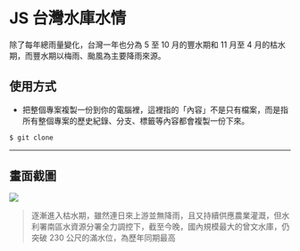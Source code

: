 # JS 台灣水庫水情

除了每年總雨量變化，台灣一年也分為 5 至 10 月的豐水期和 11 月至 4 月的枯水期，而豐水期以梅雨、颱風為主要降雨來源。

## 使用方式
- 把整個專案複製一份到你的電腦裡，這裡指的「內容」不是只有檔案，而是指所有整個專案的歷史紀錄、分支、標籤等內容都會複製一份下來。
```sh
$ git clone
```

----

## 畫面截圖
![](https://i.imgur.com/75YYK5o.png)
> 逐漸進入枯水期，雖然連日來上游並無降雨，且又持續供應農業灌溉，但水利署南區水資源分署全力調控下，截至今晚，國內規模最大的曾文水庫，仍突破 230 公尺的滿水位，為歷年同期最高
